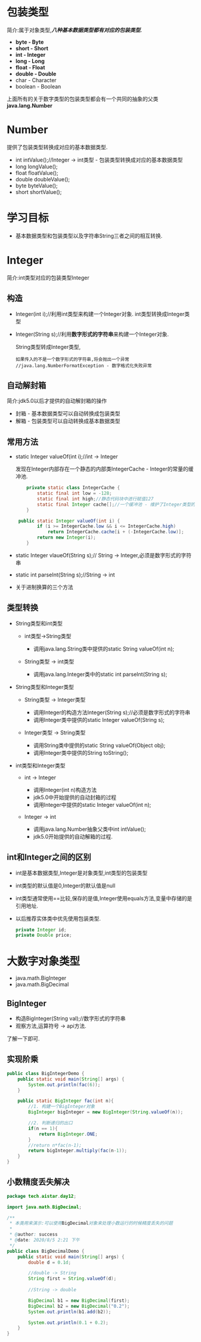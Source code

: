 # 包装类型

简介:属于对象类型,***八种基本数据类型都有对应的包装类型.***

* **byte - Byte**
* **short - Short**
* **int - Integer**
* **long - Long**
* **float - Float**
* **double - Double**
* char - Character
* boolean - Boolean

上面所有的关于数字类型的包装类型都会有一个共同的抽象的父类**java.lang.Number**



# Number

提供了包装类型转换成对应的基本数据类型.

* int intValue();//Integer -> int类型 - 包装类型转换成对应的基本数据类型
* long longValue();
* float floatValue();
* double doubleValue();
* byte byteValue();
* short shortValue();



# 学习目标

* 基本数据类型和包装类型以及字符串String三者之间的相互转换.



# Integer

简介:int类型对应的包装类型Integer

## 构造

* Integer(int i);//利用int类型来构建一个Integer对象.  int类型转换成Integer类型

* Integer(String s);//利用**数字形式的字符串**来构建一个Integer对象.

  String类型转成Integer类型,

  ```
  如果传入的不是一个数字形式的字符串,将会抛出一个异常
  //java.lang.NumberFormatException - 数字格式化失败异常
  ```



## 自动解封箱

简介:jdk5.0以后才提供的自动解封箱的操作

* 封箱 - 基本数据类型可以自动转换成包装类型
* 解箱 - 包装类型可以自动转换成基本数据类型



## 常用方法

* static Integer valueOf(int i);//int -> Integer

  发现在Integer内部存在一个静态的内部类IntegerCache - Integer的常量的缓冲池.

  ~~~java
      private static class IntegerCache {
          static final int low = -128;
          static final int high;//静态代码块中进行赋值127
          static final Integer cache[];//一个缓冲池 - 维护了Integer类型的数组.
      }
  ~~~

  

  ~~~java
   public static Integer valueOf(int i) {
          if (i >= IntegerCache.low && i <= IntegerCache.high)
              return IntegerCache.cache[i + (-IntegerCache.low)];
          return new Integer(i);
      }
  ~~~

  

* static Integer vlaueOf(String s);// String -> Integer,必须是数字形式的字符串

* static int parseInt(String s);//String -> int
* 关于进制换算的三个方法



## 类型转换

* String类型和int类型

  * int类型->String类型
    * 调用java.lang.String类中提供的static String valueOf(int n);

  * String类型 -> int类型
    * 调用java.lang.Integer类中的static int parseInt(String s);

* String类型和Integer类型

  * String类型 -> Integer类型
    * 调用Integer的构造方法Integer(String s);//必须是数字形式的字符串
    * 调用Integer类中提供的static Integer valueOf(String s);

  * Integer类型 -> String类型
    * 调用String类中提供的static String valueOf(Object obj);
    * 调用Integer类中提供的String toString();

* int类型和Integer类型

  * int -> Integer
    * 调用Integer(int n)构造方法
    * jdk5.0中开始提供的自动封箱的过程
    * 调用Integer中提供的static Integer valueOf(int n);

  * Integer -> int
    * 调用java.lang.Number抽象父类中int intValue();
    * jdk5.0开始提供的自动解箱的过程.



## int和Integer之间的区别

* int是基本数据类型,Integer是对象类型,int类型的包装类型

* int类型的默认值是0,Integer的默认值是null

* int类型通常使用==比较,保存的是值,Integer使用equals方法,变量中存储的是引用地址.

* 以后推荐实体类中优先使用包装类型.

  ~~~java
  private Integer id;
  private Double price;
  ~~~



# 大数字对象类型

* java.math.BigInteger
* java.math.BigDecimal



## BigInteger

* 构造BigInteger(String val);//数字形式的字符串
* 观察方法,运算符号 -> api方法.

了解一下即可.

## 实现阶乘

~~~java
public class BigIntegerDemo {
    public static void main(String[] args) {
        System.out.println(fac(6));
    }

    public static BigInteger fac(int n){
        //1. 构建一个BigInteger对象
        BigInteger bigInteger = new BigInteger(String.valueOf(n));

        //2. 判断递归的出口
        if(n == 1){
            return BigInteger.ONE;
        }
        //return n*fac(n-1);
        return bigInteger.multiply(fac(n-1));
    }
}
~~~



## 小数精度丢失解决

~~~java
package tech.aistar.day12;

import java.math.BigDecimal;

/**
 * 本类用来演示:可以使用BigDecimal对象来处理小数运行的时候精度丢失的问题
 *
 * @author: success
 * @date: 2020/8/5 2:21 下午
 */
public class BigDecimalDemo {
    public static void main(String[] args) {
        double d = 0.1d;

        //double -> String
        String first = String.valueOf(d);
        
        //String -> double

        BigDecimal b1 = new BigDecimal(first);
        BigDecimal b2 = new BigDecimal("0.2");
        System.out.println(b1.add(b2));

        System.out.println(0.1 + 0.2);
    }
}
~~~















